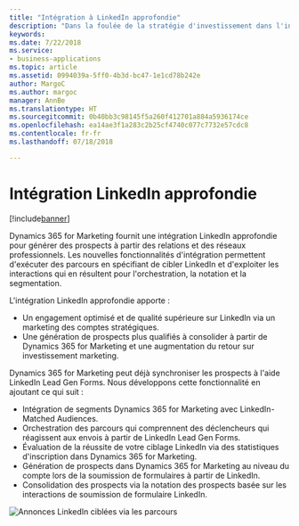 ```yaml
---
title: "Intégration à LinkedIn approfondie"
description: "Dans la foulée de la stratégie d'investissement dans l'intégration de LinkedIn, Dynamics 365 for Marketing offre une intégration plus étroite pour la génération de prospects à partir des relations et des réseaux professionnels dans LinkedIn."
keywords: 
ms.date: 7/22/2018
ms.service:
- business-applications
ms.topic: article
ms.assetid: 0994039a-5ff0-4b3d-bc47-1e1cd78b242e
author: MargoC
ms.author: margoc
manager: AnnBe
ms.translationtype: HT
ms.sourcegitcommit: 0b40bb3c98145f5a260f412701a884a5936174ce
ms.openlocfilehash: ea14ae3f1a283c2b25cf4740c077c7732e57cdc8
ms.contentlocale: fr-fr
ms.lasthandoff: 07/18/2018

---
```


# <a name="deep-linkedin-integration"></a>Intégration LinkedIn approfondie

[!include[banner](../../../includes/banner.md)]

Dynamics 365 for Marketing fournit une intégration LinkedIn approfondie pour générer des prospects à partir des relations et des réseaux professionnels. Les nouvelles fonctionnalités d'intégration permettent d'exécuter des parcours en spécifiant de cibler LinkedIn et d'exploiter les interactions qui en résultent pour l'orchestration, la notation et la segmentation.

L'intégration LinkedIn approfondie apporte :

- Un engagement optimisé et de qualité supérieure sur LinkedIn via un marketing des comptes stratégiques.
- Une génération de prospects plus qualifiés à consolider à partir de Dynamics 365 for Marketing et une augmentation du retour sur investissement marketing.
 
Dynamics 365 for Marketing peut déjà synchroniser les prospects à l'aide LinkedIn Lead Gen Forms. Nous développons cette fonctionnalité en ajoutant ce qui suit :

- Intégration de segments Dynamics 365 for Marketing avec LinkedIn-Matched Audiences.
- Orchestration des parcours qui comprennent des déclencheurs qui réagissent aux envois à partir de LinkedIn Lead Gen Forms.
- Évaluation de la réussite de votre ciblage LinkedIn via des statistiques d'inscription dans Dynamics 365 for Marketing.
- Génération de prospects dans Dynamics 365 for Marketing au niveau du compte lors de la soumission de formulaires à partir de LinkedIn.
- Consolidation des prospects via la notation des prospects basée sur les interactions de soumission de formulaire LinkedIn.

![Annonces LinkedIn ciblées via les parcours](media/LinkedIn_1.png "Annonces LinkedIn ciblées via les parcours")

<!--
### Who uses this feature
Marketers and marketing managers
### Setup required
Administrators can easily set up and configure the feature in the app settings.
-->

